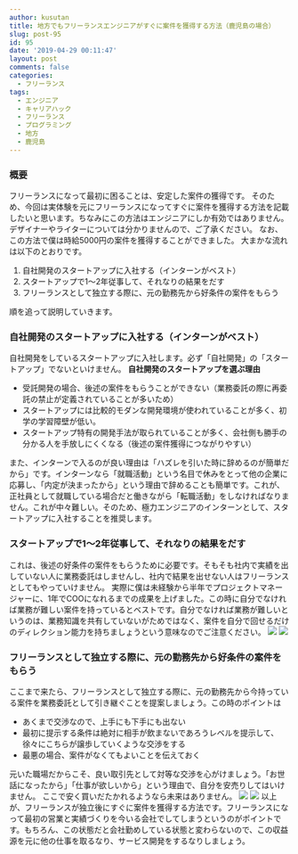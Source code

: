 ```yaml
---
author: kusutan
title: 地方でもフリーランスエンジニアがすぐに案件を獲得する方法（鹿児島の場合）
slug: post-95
id: 95
date: '2019-04-29 00:11:47'
layout: post
comments: false
categories:
  - フリーランス
tags:
  - エンジニア
  - キャリアハック
  - フリーランス
  - プログラミング
  - 地方
  - 鹿児島
---
```


### 概要

フリーランスになって最初に困ることは、安定した案件の獲得です。 そのため、今回は実体験を元にフリーランスになってすぐに案件を獲得する方法を記載したいと思います。ちなみにこの方法はエンジニアにしか有効ではありません。デザイナーやライターについては分かりませんので、ご了承ください。 なお、この方法で僕は時給5000円の案件を獲得することができました。 大まかな流れは以下のとおりです。

1.  自社開発のスタートアップに入社する（インターンがベスト）
2.  スタートアップで1〜2年従事して、それなりの結果をだす
3.  フリーランスとして独立する際に、元の勤務先から好条件の案件をもらう

順を追って説明していきます。

### 自社開発のスタートアップに入社する（インターンがベスト）

自社開発をしているスタートアップに入社します。必ず「自社開発」の「スタートアップ」でないといけません。 **自社開発のスタートアップを選ぶ理由**

*   受託開発の場合、後述の案件をもらうことができない（業務委託の際に再委託の禁止が定義されていることが多いため）
*   スタートアップには比較的モダンな開発環境が使われていることが多く、初学の学習障壁が低い。
*   スタートアップ特有の開発手法が取られていることが多く、会社側も勝手の分かる人を手放しにくくなる（後述の案件獲得につながりやすい）

また、インターンで入るのが良い理由は「ハズレを引いた時に辞めるのが簡単だから」です。インターンなら「就職活動」という名目で休みをとって他の企業に応募し、「内定が決まったから」という理由で辞めることも簡単です。これが、正社員として就職している場合だと働きながら「転職活動」をしなければなりません。これが中々難しい。そのため、極力エンジニアのインターンとして、スタートアップに入社することを推奨します。

### スタートアップで1〜2年従事して、それなりの結果をだす

これは、後述の好条件の案件をもらうために必要です。そもそも社内で実績を出していない人に業務委託はしませんし、社内で結果を出せない人はフリーランスとしてもやっていけません。 実際に僕は未経験から半年でプロジェクトマネージャーに、1年でCOOになれるまでの成果を上げました。この時に自分でなければ業務が難しい案件を持っているとベストです。自分でなければ業務が難しいというのは、業務知識を共有していないがためではなく、案件を自分で回せるだけのディレクション能力を持ちましょうという意味なのでご注意ください。 [![](https://www20.a8.net/svt/bgt?aid=190310020979&wid=001&eno=01&mid=s00000016576002024000&mc=1)](https://px.a8.net/svt/ejp?a8mat=35B05G+G6VE0I+3JWG+C1TA9) ![](https://www16.a8.net/0.gif?a8mat=35B05G+G6VE0I+3JWG+C1TA9)

### フリーランスとして独立する際に、元の勤務先から好条件の案件をもらう

ここまで来たら、フリーランスとして独立する際に、元の勤務先から今持っている案件を業務委託として引き継ぐことを提案しましょう。この時のポイントは

*   あくまで交渉なので、上手にも下手にも出ない
*   最初に提示する条件は絶対に相手が飲まないであろうレベルを提示して、徐々にこちらが譲歩していくような交渉をする
*   最悪の場合、案件がなくてもよいことを伝えておく

元いた職場だからこそ、良い取引先として対等な交渉を心がけましょう。「お世話になったから」「仕事が欲しいから」という理由で、自分を安売りしてはいけません。 ここで安く買いだたかれるようなら未来はありません。 [![](https://www29.a8.net/svt/bgt?aid=190310020979&wid=001&eno=01&mid=s00000016576002045000&mc=1)](https://px.a8.net/svt/ejp?a8mat=35B05G+G6VE0I+3JWG+C6BBL) ![](https://www14.a8.net/0.gif?a8mat=35B05G+G6VE0I+3JWG+C6BBL) 以上が、フリーランスが独立後にすぐに案件を獲得する方法です。フリーランスになって最初の営業と実績づくりを今いる会社でしてしまうというのがポイントです。もちろん、この状態だと会社勤めしている状態と変わらないので、この収益源を元に他の仕事を取るなり、サービス開発をするなりしましょう。